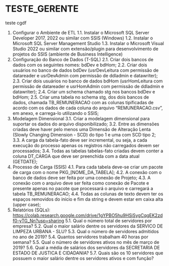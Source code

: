 # TESTE_GERENTE
teste cgdf
1.	Configurar o Ambiente de ETL
1.1.	Instalar o Microsoft SQL Server Developer 2017, 2022 ou similar com SSIS (Windows) 
1.2.	Instalar o Microsoft SQL Server Management Studio
1.3.	Instalar o Microsoft Visual Studio 2022 ou similar com extensão/plugin para desenvolvimento de projetos do SSIS (ambiente de Business Intelligence)
2.	Configuração do Banco de Dados (T-SQL)
2.1.	Criar dois bancos de dados com os seguintes nomes: bdDev e bdHom;
2.2.	Criar dois usuários no banco de dados bdDev (usrDevLeitura com permissão de datareader e usrDevAdmin com permissão de ddladmin e datawriter);
2.3.	Criar dois usuários no banco de dados bdHom (usrHomLeitura com permissão de datareader e usrHomAdmin com permissão de ddladmin e datawriter);
2.4.	Criar um schema chamado stg nos bancos bdDev e bdHom;
2.5.	Criar uma tabela no schema stg, dos dois bancos de dados, chamada TB_REMUNERACAO com as colunas tipificadas de acordo com os dados de cada coluna do arquivo “REMUNERACAO.csv”, em anexo, e carrega-lo utilizando o SSIS;
3.	Modelagem Dimensional
3.1.	Criar a modelagem dimensional para suportar os dados do arquivo disponibilizado;
3.2.	Entre as dimensões criadas deve haver pelo menos uma Dimensão de Alteração Lenta (Slowly Changing Dimension - SCD) do tipo 1 e uma com SCD tipo 2;
3.3.	A carga da tabela-fato deve ser incremental, ou seja, a cada execução do processo apenas os registros não carregados devem ser processados;
3.4.	Todas as tabelas tabelas-fato criadas devem conter a coluna DT_CARGA que deve ser preenchida com a data atual (GETDATE);
4.	Processo de Carga (SSIS)
4.1.	Para cada tabela deve-se criar um pacote de carga com o nome PKG_[NOME_DA_TABELA];
4.2.	A conexão com o banco de dados deve ser feita por uma conexão de Projeto;
4.3.	A conexão com o arquivo deve ser feita como conexão de Pacote e presente apenas no pacote que processará o arquivo e carregará a tabela TB_REMUNERACAO;
4.4.	Todas as colunas de texto devem ter os espaços removidos do início e fim da string e devem estar em caixa alta (upper case);
5.	Relatórios (SQLs): https://colab.research.google.com/drive/1gYPBO5hu9HSiSygCqgEK2zdf0-yTG_Nn?usp=sharing
5.1.	Qual o número total de servidores por empresa?
5.2.	Qual o maior salário dentre os servidores da SERVICO DE LIMPEZA URBANA - SLU?
5.3.	Qual o número de servidores admitidos no ano de 2019?
5.4.	Quantos servidores trabalham 40 horas por semana?
5.5.	Qual o número de servidores ativos no mês de março de 2019?
5.6.	Qual a média de salários dos servidores da SECRETARIA DE ESTADO DE JUSTICA E CIDADANIA?
5.7.	Quais são os 10 servidores que possuem o maior salário dentre os servidores ativos e com função?
